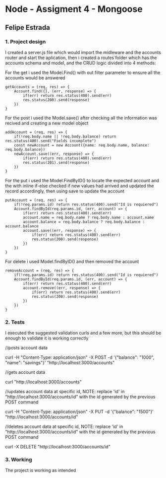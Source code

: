 # Node - Assigment 4 - Mongoose
## Felipe Estrada

### 1. Project design

I created a server.js file which would import the midleware and the accounts router and start the aplication, then i created a routes folder which has the accounts schema and model, and the CRUD logic divided into 4 methods:

For the get i used the Model.Find() with out filter parameter to ensure all the accounts would be answered
```
getAccounts = (req, res) => {
    Account.find({}, (err, response) => {
        if(err) return res.status(400).send(err)
        res.status(200).send(response)
    })
}
```

For the post i used the Model.save() after checking all the information was recived and creating a new model object

```
addAccount = (req, res) => {
    if(!req.body.name || !req.body.balance) return res.status(400).send("Fields incomplete")
    const newAccount = new Account({name: req.body.name, balance: req.body.balance})
    newAccount.save((err, response) => {
        if(err) return res.status(400).send(err)
        res.status(201).send(response)
    })
}
```

For the put i used the Model.FindByID() to locate the expected account and the with inline if-else checked if new values had arrived and updated the record accordingly, then using save to update the account

```
putAccount = (req, res) => {
    if(!req.params.id) return res.status(400).send("Id is requiered")
    Account.findById(req.params.id, (err, account) => {
        if(err) return res.status(400).send(err)
        account.name = req.body.name ? req.body.name : account.name
        account.balance = req.body.balance ? req.body.balance : account.balance
        account.save((err, response) => {
            if(err) return res.status(400).send(err)
            res.status(200).send(response)
        })
    })
}
```
For delete i used Model.findByID() and then removed the account

```
removeAccount = (req, res) => {
    if(!req.params.id) return res.status(400).send("Id is requiered")
    Account.findById(req.params.id, (err, account) => {
        if(err) return res.status(400).send(err)
        account.remove((err, response) => {
            if(err) return res.status(400).send(err)
            res.status(200).send(response)
        })
    })
}
```

### 2. Tests

I executed the suggested validation curls and a few more, but this should be enough to validate it is working correctly

//posts account data

curl -H "Content-Type: application/json" -X POST -d '{"balance": "1000", "name": "savings"}' "http://localhost:3000/accounts"

//gets account data

curl "http://localhost:3000/accounts"

//updates account data at specific id, NOTE: replace 'id' in "http://localhost:3000/accounts/id" with the id generated by the previous POST command

curl -H "Content-Type: application/json" -X PUT -d '{"balance": "1500"}' "http://localhost:3000/accounts/id"

//deletes account data at specific id, NOTE: replace 'id' in "http://localhost:3000/accounts/id" with the id generated by the previous POST command

curl -X DELETE "http://localhost:3000/accounts/id"


### 3. Working

The project is working as intended